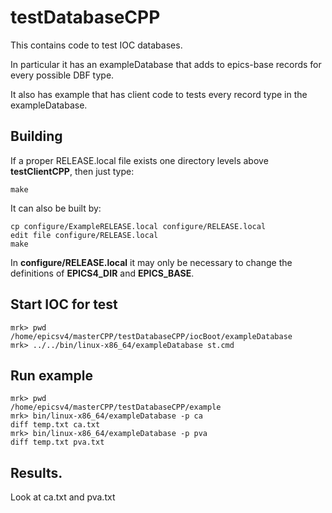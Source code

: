 # testDatabaseCPP

This contains code to test IOC databases.

In particular it has an exampleDatabase that adds to epics-base records for every possible DBF type.

It also has example that has client code to tests every record type in the exampleDatabase.


## Building

If a proper RELEASE.local file exists one directory levels above **testClientCPP**, then just type:

    make

It can also be built by:

    cp configure/ExampleRELEASE.local configure/RELEASE.local
    edit file configure/RELEASE.local
    make

In **configure/RELEASE.local** it may only be necessary to change the definitions
of **EPICS4_DIR** and **EPICS_BASE**.

## Start IOC for test

    mrk> pwd
    /home/epicsv4/masterCPP/testDatabaseCPP/iocBoot/exampleDatabase
    mrk> ../../bin/linux-x86_64/exampleDatabase st.cmd


## Run example

    mrk> pwd
    /home/epicsv4/masterCPP/testDatabaseCPP/example
    mrk> bin/linux-x86_64/exampleDatabase -p ca
    diff temp.txt ca.txt
    mrk> bin/linux-x86_64/exampleDatabase -p pva
    diff temp.txt pva.txt


## Results.

Look at ca.txt and pva.txt






